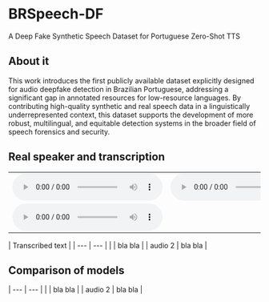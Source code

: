 # BRSpeech-DF

A Deep Fake Synthetic Speech Dataset for Portuguese Zero-Shot TTS

## About it


This work introduces the first publicly available dataset explicitly designed for audio deepfake detection in Brazilian Portuguese, addressing a significant gap in annotated resources for low-resource languages. By contributing high-quality synthetic and real speech data in a linguistically underrepresented context, this dataset supports the development of more robust, multilingual, and equitable detection systems in the broader field of speech forensics and security.

## Real speaker and transcription
<table>
  <tr>
    <td>
      <audio controls>
        <source src="https://archive.org/details/12287-yourtts/12287_f5tts.mp4#">
      </audio>
    </td>
    <td>
      <audio controls>
        <source src="https://archive.org/details/12287-yourtts/12287_fish.mp4#">
      </audio>
    </td>
  </tr>
      <td>
      <audio controls>
        <source src="https://archive.org/details/12287-yourtts/12287_fish.mp4#">
      </audio>
    </td>
  </tr>
</table>


 | Transcribed text |
| --- | --- |
| | bla bla |
| audio 2 | bla bla |



## Comparison of models
| --- | --- |
| | bla bla |
| audio 2 | bla bla |
